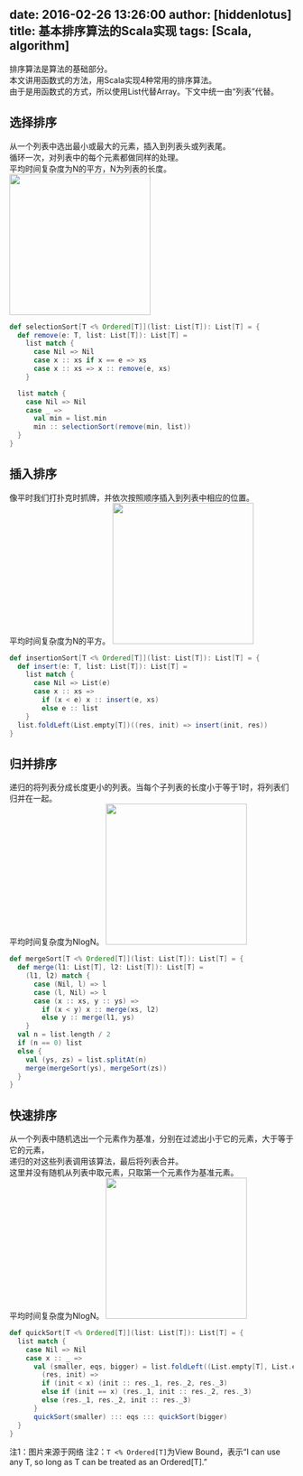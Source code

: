 date: 2016-02-26 13:26:00
author: [hiddenlotus]
title: 基本排序算法的Scala实现
tags: [Scala, algorithm]
----
排序算法是算法的基础部分。  
本文讲用函数式的方法，用Scala实现4种常用的排序算法。  
由于是用函数式的方式，所以使用List代替Array。下文中统一由“列表”代替。

选择排序
-------
从一个列表中选出最小或最大的元素，插入到列表头或列表尾。  
循环一次，对列表中的每个元素都做同样的处理。  
平均时间复杂度为N的平方，N为列表的长度。
<img src="/images/selection.png" style="width: 250px" />
```scala
def selectionSort[T <% Ordered[T]](list: List[T]): List[T] = {
  def remove(e: T, list: List[T]): List[T] =
    list match {
      case Nil => Nil
      case x :: xs if x == e => xs
      case x :: xs => x :: remove(e, xs)
    }

  list match {
    case Nil => Nil
    case _ =>
      val min = list.min
      min :: selectionSort(remove(min, list))
  }
}
```

插入排序
-------
像平时我们打扑克时抓牌，并依次按照顺序插入到列表中相应的位置。  
平均时间复杂度为N的平方。
<img src="/images/insertion.png" style="width: 250px" />
```scala
def insertionSort[T <% Ordered[T]](list: List[T]): List[T] = {
  def insert(e: T, list: List[T]): List[T] =
    list match {
      case Nil => List(e)
      case x :: xs =>
        if (x < e) x :: insert(e, xs)
        else e :: list
    }
  list.foldLeft(List.empty[T])((res, init) => insert(init, res))
}
```

归并排序
-------
递归的将列表分成长度更小的列表。当每个子列表的长度小于等于1时，将列表们归并在一起。  
平均时间复杂度为NlogN。
<img src="/images/merge.png" style="width: 250px" />
```scala
def mergeSort[T <% Ordered[T]](list: List[T]): List[T] = {
  def merge(l1: List[T], l2: List[T]): List[T] =
    (l1, l2) match {
      case (Nil, l) => l
      case (l, Nil) => l
      case (x :: xs, y :: ys) =>
        if (x < y) x :: merge(xs, l2)
        else y :: merge(l1, ys)
    }
  val n = list.length / 2
  if (n == 0) list
  else {
    val (ys, zs) = list.splitAt(n)
    merge(mergeSort(ys), mergeSort(zs))
  }
}
```

快速排序
-------
从一个列表中随机选出一个元素作为基准，分别在过滤出小于它的元素，大于等于它的元素，  
递归的对这些列表调用该算法，最后将列表合并。  
这里并没有随机从列表中取元素，只取第一个元素作为基准元素。  
平均时间复杂度为NlogN。
<img src="/images/quick.png" style="width: 250px" />
```scala
def quickSort[T <% Ordered[T]](list: List[T]): List[T] = {
  list match {
    case Nil => Nil
    case x :: _ =>
      val (smaller, eqs, bigger) = list.foldLeft((List.empty[T], List.empty[T], List.empty[T])) {
        (res, init) =>
        if (init < x) (init :: res._1, res._2, res._3)
        else if (init == x) (res._1, init :: res._2, res._3)
        else (res._1, res._2, init :: res._3)
      }
      quickSort(smaller) ::: eqs ::: quickSort(bigger)
  }
}
```

注1：图片来源于网络
注2：```T <% Ordered[T]```为View Bound，表示“I can use any T, so long as T can be treated as an Ordered[T].”

